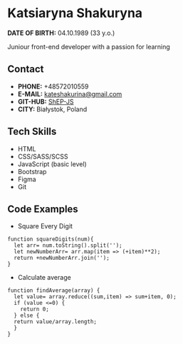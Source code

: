 # Katsiaryna Shakuryna

**DATE OF BIRTH:** 04.10.1989 (33 y.o.)

Juniour front-end developer with a passion for learning

## Contact

- **PHONE:** +48572010559
- **E-MAIL:** [kateshakurina@gmail.com](mailto:kateshakurina@gmail.com)
- **GIT-HUB:** [ShEP-JS](https://github.com/ShEP-JS)
- **CITY:** Białystok, Poland

## Tech Skills

- HTML
- CSS/SASS/SCSS
- JavaScript (basic level)
- Bootstrap
- Figma
- Git

## Code Examples

- Square Every Digit

```
function squareDigits(num){
  let arr= num.toString().split('');
  let newNumberArr= arr.map(item => (+item)**2);
  return +newNumberArr.join('');
}
```

- Calculate average

```
function findAverage(array) {
  let value= array.reduce((sum,item) => sum+item, 0);
  if (value <=0) {
    return 0;
  } else {
  return value/array.length;
  }
}
```
